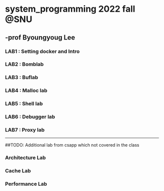 # system_programming 2022 fall @SNU

## -prof Byoungyoug Lee

### LAB1 : Setting docker and Intro

### LAB2 : Bomblab

### LAB3 : Buflab

### LAB4 : Malloc lab

### LAB5 : Shell lab

### LAB6 : Debugger lab

### LAB7 : Proxy lab

---

##TODO: Additional lab from csapp which not covered in the class

### Architecture Lab 

### Cache Lab

### Performance Lab
